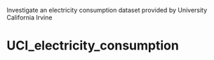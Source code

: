 Investigate an electricity consumption dataset provided by University California Irvine
# UCI_electricity_consumption
